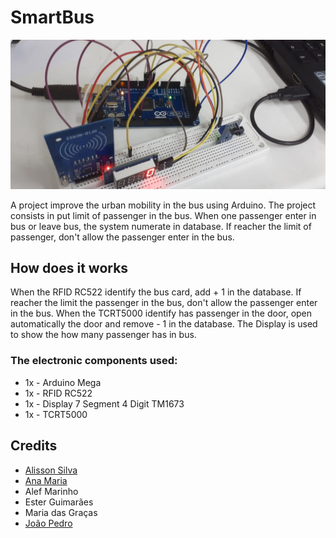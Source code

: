 # SmartBus

![SmartBus](https://raw.githubusercontent.com/alissonsilvajs/SmartBus/master/image.jpeg)

  A project improve the urban mobility in the bus using Arduino. The project consists in put limit of passenger in the bus.
When one passenger enter in bus or leave bus, the system numerate in database. If reacher the limit of passenger, don't allow the passenger enter in the bus.

## How does it works

  When the RFID RC522 identify the bus card, add + 1 in the database. If reacher the limit the passenger in the bus, don't allow the passenger enter in the bus.
  When the TCRT5000 identify has passenger in the door, open automatically the door and remove - 1 in the database.
  The Display is used to show the how many passenger has in bus.
  
### The electronic components used:
   
- 1x - Arduino Mega<br>
- 1x - RFID RC522<br>
- 1x - Display 7 Segment 4 Digit TM1673<br>
- 1x - TCRT5000<br>

## Credits

- [Alisson Silva](https://github.com/alissonsilvajs)
- [Ana Maria](https://github.com/anaaquinosantos)
- Alef Marinho
- Ester Guimarães
- Maria das Graças
- [João Pedro](https://github.com/GuGu67)
